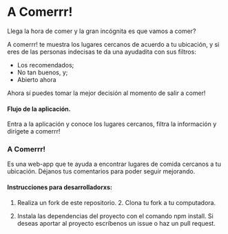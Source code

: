 # A Comerrr!

Llega la hora de comer y la gran incógnita es que vamos a comer?

A comerrr! te muestra los lugares cercanos de acuerdo a tu ubicación, y si eres de las personas indecisas te da una ayudadita con sus filtros:

 - Los recomendados;
 - No tan  buenos, y;
 - Abierto ahora

Ahora sí puedes tomar la mejor decisión al momento de salir a comer!

#### Flujo de la aplicación.
Entra a la aplicación y conoce los lugares cercanos, filtra la información y dirígete a comerrr!

### A Comerrr!

Es una web-app que te ayuda a encontrar lugares de comida cercanos a tu ubicación. Déjanos tus comentarios para poder seguir mejorando.

#### Instrucciones para desarrolladorxs:

 1. Realiza un fork de este repositorio. 2.️ Clona tu fork a tu
    computadora.
    
 2. Instala las dependencias del proyecto con el comando npm install. Si deseas aportar al proyecto escríbenos un issue o haz un pull request.
